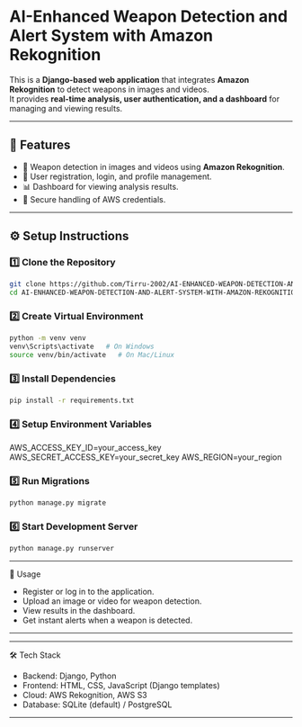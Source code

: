 # AI-Enhanced Weapon Detection and Alert System with Amazon Rekognition

This is a **Django-based web application** that integrates **Amazon Rekognition** to detect weapons in images and videos.  
It provides **real-time analysis, user authentication, and a dashboard** for managing and viewing results.

---

## 🚀 Features
- 🔫 Weapon detection in images and videos using **Amazon Rekognition**.  
- 👤 User registration, login, and profile management.  
- 📊 Dashboard for viewing analysis results.  
- 🔐 Secure handling of AWS credentials.  

---

## ⚙️ Setup Instructions

### 1️⃣ Clone the Repository

```bash
git clone https://github.com/Tirru-2002/AI-ENHANCED-WEAPON-DETECTION-AND-ALERT-SYSTEM-WITH-AMAZON-REKOGNITION.git
cd AI-ENHANCED-WEAPON-DETECTION-AND-ALERT-SYSTEM-WITH-AMAZON-REKOGNITION
```

### 2️⃣ Create Virtual Environment

```bash
python -m venv venv
venv\Scripts\activate   # On Windows
source venv/bin/activate   # On Mac/Linux
```

### 3️⃣ Install Dependencies

```bash
pip install -r requirements.txt
```

### 4️⃣ Setup Environment Variables

AWS_ACCESS_KEY_ID=your_access_key
AWS_SECRET_ACCESS_KEY=your_secret_key
AWS_REGION=your_region

### 5️⃣ Run Migrations

```bash
python manage.py migrate
```

### 6️⃣ Start Development Server

```bash
python manage.py runserver
```

---
📌 Usage

- Register or log in to the application.
- Upload an image or video for weapon detection.
- View results in the dashboard.
- Get instant alerts when a weapon is detected.
---
---
🛠️ Tech Stack

- Backend: Django, Python
- Frontend: HTML, CSS, JavaScript (Django templates)
- Cloud: AWS Rekognition, AWS S3
- Database: SQLite (default) / PostgreSQL
---

